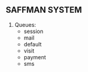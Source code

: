 ## SAFFMAN SYSTEM

1. Queues:
    - session
    - mail
    - default
    - visit
    - payment
    - sms
